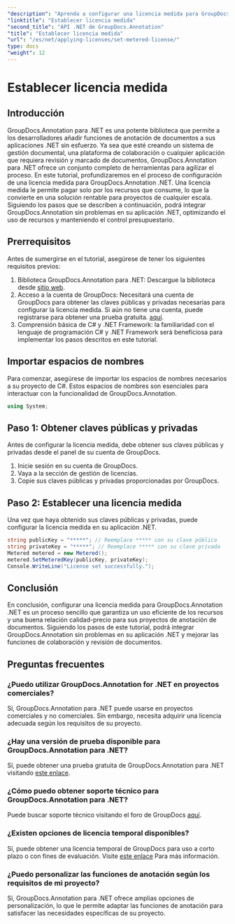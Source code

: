 ```yaml
---
"description": "Aprenda a configurar una licencia medida para GroupDocs.Annotation .NET para el uso de recursos y las capacidades de anotación de documentos en sus aplicaciones .NET."
"linktitle": "Establecer licencia medida"
"second_title": "API .NET de GroupDocs.Annotation"
"title": "Establecer licencia medida"
"url": "/es/net/applying-licenses/set-metered-license/"
type: docs
"weight": 12
---
```


# Establecer licencia medida

## Introducción
GroupDocs.Annotation para .NET es una potente biblioteca que permite a los desarrolladores añadir funciones de anotación de documentos a sus aplicaciones .NET sin esfuerzo. Ya sea que esté creando un sistema de gestión documental, una plataforma de colaboración o cualquier aplicación que requiera revisión y marcado de documentos, GroupDocs.Annotation para .NET ofrece un conjunto completo de herramientas para agilizar el proceso.
En este tutorial, profundizaremos en el proceso de configuración de una licencia medida para GroupDocs.Annotation .NET. Una licencia medida le permite pagar solo por los recursos que consume, lo que la convierte en una solución rentable para proyectos de cualquier escala. Siguiendo los pasos que se describen a continuación, podrá integrar GroupDocs.Annotation sin problemas en su aplicación .NET, optimizando el uso de recursos y manteniendo el control presupuestario.
## Prerrequisitos
Antes de sumergirse en el tutorial, asegúrese de tener los siguientes requisitos previos:
1. Biblioteca GroupDocs.Annotation para .NET: Descargue la biblioteca desde [sitio web](https://releases.groupdocs.com/annotation/net/).
2. Acceso a la cuenta de GroupDocs: Necesitará una cuenta de GroupDocs para obtener las claves públicas y privadas necesarias para configurar la licencia medida. Si aún no tiene una cuenta, puede registrarse para obtener una prueba gratuita. [aquí](https://releases.groupdocs.com/).
3. Comprensión básica de C# y .NET Framework: la familiaridad con el lenguaje de programación C# y .NET Framework será beneficiosa para implementar los pasos descritos en este tutorial.

## Importar espacios de nombres
Para comenzar, asegúrese de importar los espacios de nombres necesarios a su proyecto de C#. Estos espacios de nombres son esenciales para interactuar con la funcionalidad de GroupDocs.Annotation.
```csharp
using System;
```
## Paso 1: Obtener claves públicas y privadas
Antes de configurar la licencia medida, debe obtener sus claves públicas y privadas desde el panel de su cuenta de GroupDocs.
1. Inicie sesión en su cuenta de GroupDocs.
2. Vaya a la sección de gestión de licencias.
3. Copie sus claves públicas y privadas proporcionadas por GroupDocs.
## Paso 2: Establecer una licencia medida
Una vez que haya obtenido sus claves públicas y privadas, puede configurar la licencia medida en su aplicación .NET.
```csharp
string publicKey = "*****"; // Reemplace ***** con su clave pública
string privateKey = "*****"; // Reemplace ***** con su clave privada
Metered metered = new Metered();
metered.SetMeteredKey(publicKey, privateKey);
Console.WriteLine("License set successfully.");
```

## Conclusión
En conclusión, configurar una licencia medida para GroupDocs.Annotation .NET es un proceso sencillo que garantiza un uso eficiente de los recursos y una buena relación calidad-precio para sus proyectos de anotación de documentos. Siguiendo los pasos de este tutorial, podrá integrar GroupDocs.Annotation sin problemas en su aplicación .NET y mejorar las funciones de colaboración y revisión de documentos.
## Preguntas frecuentes
### ¿Puedo utilizar GroupDocs.Annotation for .NET en proyectos comerciales?
Sí, GroupDocs.Annotation para .NET puede usarse en proyectos comerciales y no comerciales. Sin embargo, necesita adquirir una licencia adecuada según los requisitos de su proyecto.
### ¿Hay una versión de prueba disponible para GroupDocs.Annotation para .NET?
Sí, puede obtener una prueba gratuita de GroupDocs.Annotation para .NET visitando [este enlace](https://releases.groupdocs.com/).
### ¿Cómo puedo obtener soporte técnico para GroupDocs.Annotation para .NET?
Puede buscar soporte técnico visitando el foro de GroupDocs [aquí](https://forum.groupdocs.com/c/annotation/10).
### ¿Existen opciones de licencia temporal disponibles?
Sí, puede obtener una licencia temporal de GroupDocs para uso a corto plazo o con fines de evaluación. Visite [este enlace](https://purchase.groupdocs.com/temporary-license/) Para más información.
### ¿Puedo personalizar las funciones de anotación según los requisitos de mi proyecto?
Sí, GroupDocs.Annotation para .NET ofrece amplias opciones de personalización, lo que le permite adaptar las funciones de anotación para satisfacer las necesidades específicas de su proyecto.